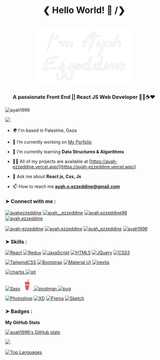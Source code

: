 <h1 align="center"> <span>&#10094;</span> Hello World! 👋 /<span>&#10095;</span> </h1>

<h1 align="center"><img src="./name.png" height="180px" width="300px" /></h1>
<h3 align="center">A passionate Front End || React JS Web Developer 👩‍💻☕❤</h3>

<p align="left"> <img src="https://komarev.com/ghpvc/?username=ayah1996&label=Profile%20views&color=0e75b6&style=flat" alt="ayah1996" /> </p>
<p align="left"> <a href="https://www.twitter.com/ayah__ezzeddine" target="_blank" rel="noreferrer"><img
                  src="https://img.shields.io/twitter/follow/ayah__ezzeddine?logo=twitter&style=for-the-badge&color=a855f7&labelColor=181824"
                /></a> </p>

- 🌍  I'm based in Palestine, Gaza

- 🔭 I’m currently working on [My Porfolio](https://ayah-ezzeddine.vercel.app/)

- 🌱 I’m currently learning **Data Structures & Algorithms**

- 👨‍💻 All of my projects are available at [https://ayah-ezzeddine.vercel.app/](https://ayah-ezzeddine.vercel.app/)

- 💬 Ask me about **React js, Css, Js**

- 📫 How to reach me **ayah.o.ezzeddine@gmail.com**




<h3 align="left">➤ Connect with me :</h3>

<p align="left">
  <a href="https://linkedin.com/in/ayahezzeddine" target="blank"><img align="center" src="https://raw.githubusercontent.com/rahuldkjain/github-profile-readme-generator/master/src/images/icons/Social/linked-in-alt.svg" alt="ayahezzeddine" height="30" width="40" /></a>
  <a href="https://twitter.com/ayah__ezzeddine" target="blank"><img align="center" src="https://raw.githubusercontent.com/rahuldkjain/github-profile-readme-generator/master/src/images/icons/Social/twitter.svg" alt="ayah__ezzeddine" height="30" width="40" /></a>
  <a href="https://fb.com/ayah.ezzeddine96" target="blank"><img align="center" src="https://raw.githubusercontent.com/rahuldkjain/github-profile-readme-generator/master/src/images/icons/Social/facebook.svg" alt="ayah.ezzeddine96" height="30" width="40" /></a>
  <a href="https://instagram.com/ayah.ezzeddine" target="blank"><img align="center" src="https://raw.githubusercontent.com/rahuldkjain/github-profile-readme-generator/master/src/images/icons/Social/instagram.svg" alt="ayah.ezzeddine" height="30" width="40" /></a>
  
  <a href="https://www.leetcode.com/ayah-ezzeddine" target="blank"><img align="center" src="https://raw.githubusercontent.com/rahuldkjain/github-profile-readme-generator/master/src/images/icons/Social/leet-code.svg" alt="ayah-ezzeddine" height="30" width="40" /></a>
  <a href="https://codesandbox.com/ayah.ezzeddine" target="blank"><img align="center" src="https://raw.githubusercontent.com/rahuldkjain/github-profile-readme-generator/master/src/images/icons/Social/codesandbox.svg" alt="ayah.ezzeddine" height="30" width="40" /></a>
<a href="https://codepen.io/ayah_ezzeddine" target="blank"><img align="center" src="https://raw.githubusercontent.com/rahuldkjain/github-profile-readme-generator/master/src/images/icons/Social/codepen.svg" alt="ayah_ezzeddine" height="30" width="40" /></a>
<a href="https://dev.to/ayah1996" target="blank"><img align="center" src="https://raw.githubusercontent.com/rahuldkjain/github-profile-readme-generator/master/src/images/icons/Social/devto.svg" alt="ayah1996" height="30" width="40" /></a>


</p>


### ➤ Skills :
<p align="left">
  <a href="https://reactjs.org/" target="_blank" rel="noreferrer"><img src="https://raw.githubusercontent.com/danielcranney/readme-generator/main/public/icons/skills/react-colored.svg" width="36" height="36" alt="React" /></a>
  <a href="https://redux.js.org/" target="_blank" rel="noreferrer"><img src="https://raw.githubusercontent.com/danielcranney/readme-generator/main/public/icons/skills/redux-colored.svg" width="36" height="36" alt="Redux" /></a>
<a href="https://developer.mozilla.org/en-US/docs/Web/JavaScript" target="_blank" rel="noreferrer"><img src="https://raw.githubusercontent.com/danielcranney/readme-generator/main/public/icons/skills/javascript-colored.svg" width="36" height="36" alt="JavaScript" /></a>
<a href="https://developer.mozilla.org/en-US/docs/Glossary/HTML5" target="_blank" rel="noreferrer"><img src="https://raw.githubusercontent.com/danielcranney/readme-generator/main/public/icons/skills/html5-colored.svg" width="36" height="36" alt="HTML5" /></a>
<a href="https://jquery.com/" target="_blank" rel="noreferrer"><img src="https://raw.githubusercontent.com/danielcranney/readme-generator/main/public/icons/skills/jquery-colored.svg" width="36" height="36" alt="JQuery" /></a>
<a href="https://www.w3.org/TR/CSS/#css" target="_blank" rel="noreferrer"><img src="https://raw.githubusercontent.com/danielcranney/readme-generator/main/public/icons/skills/css3-colored.svg" width="36" height="36" alt="CSS3" /></a>

<a href="https://tailwindcss.com/" target="_blank" rel="noreferrer"><img src="https://raw.githubusercontent.com/danielcranney/readme-generator/main/public/icons/skills/tailwindcss-colored.svg" width="36" height="36" alt="TailwindCSS" /></a>
<a href="https://getbootstrap.com/" target="_blank" rel="noreferrer"><img src="https://raw.githubusercontent.com/danielcranney/readme-generator/main/public/icons/skills/bootstrap-colored.svg" width="36" height="36" alt="Bootstrap" /></a>
<a href="https://mui.com/" target="_blank" rel="noreferrer"><img src="https://raw.githubusercontent.com/danielcranney/readme-generator/main/public/icons/skills/materialui-colored.svg" width="36" height="36" alt="Material UI" /></a>
  <a href="https://nextjs.org/" target="_blank" rel="noreferrer"> <img src="https://cdn.worldvectorlogo.com/logos/nextjs-2.svg" alt="nextjs" width="36" height="36"/> </a>
  
<a href="https://www.chartjs.org" target="_blank" rel="noreferrer"> <img src="https://www.chartjs.org/media/logo-title.svg" alt="chartjs" width="36" height="36"/> </a>
   <a href="https://git-scm.com/" target="_blank" rel="noreferrer"> <img src="https://www.vectorlogo.zone/logos/git-scm/git-scm-icon.svg" alt="git" width="36" height="36"/> </a>
  
 
  <a href="https://sass-lang.com/" target="_blank" rel="noreferrer"><img src="https://raw.githubusercontent.com/danielcranney/readme-generator/main/public/icons/skills/sass-colored.svg" width="36" height="36" alt="Sass" /></a>
  <a href="https://gulpjs.com" target="_blank" rel="noreferrer"> <img src="https://raw.githubusercontent.com/devicons/devicon/master/icons/gulp/gulp-plain.svg" alt="gulp" width="36" height="36"/> </a>
 <a href="https://postman.com" target="_blank" rel="noreferrer"> <img src="https://www.vectorlogo.zone/logos/getpostman/getpostman-icon.svg" alt="postman" width="36" height="36"/> </a> <a href="https://pugjs.org" target="_blank" rel="noreferrer"> <img src="https://cdn.worldvectorlogo.com/logos/pug.svg" alt="pug" width="36" height="36"/> </a>
  
<a href="https://www.adobe.com/uk/products/photoshop.html" target="_blank" rel="noreferrer"><img src="https://raw.githubusercontent.com/danielcranney/readme-generator/main/public/icons/skills/photoshop-colored.svg" width="36" height="36" alt="Photoshop" /></a>
<a href="https://www.adobe.com/uk/products/xd.html" target="_blank" rel="noreferrer"><img src="https://raw.githubusercontent.com/danielcranney/readme-generator/main/public/icons/skills/xd-colored.svg" width="36" height="36" alt="XD" /></a>
<a href="https://www.figma.com/" target="_blank" rel="noreferrer"><img src="https://raw.githubusercontent.com/danielcranney/readme-generator/main/public/icons/skills/figma-colored.svg" width="36" height="36" alt="Figma" /></a>
<a href="https://www.sketch.com/" target="_blank" rel="noreferrer"><img src="https://raw.githubusercontent.com/danielcranney/readme-generator/main/public/icons/skills/sketch-colored.svg" width="36" height="36" alt="Sketch" /></a>
</p>
                    
### ➤ Badges :

<b>My GitHub Stats</b>

<a href="http://www.github.com/ayah1996"><img src="https://github-readme-stats.vercel.app/api?username=ayah1996&show_icons=true&hide=&count_private=true&title_color=a855f7&text_color=ffffff&icon_color=a855f7&bg_color=181824&hide_border=true&show_icons=true&card_width=490" alt="ayah1996's GitHub stats" /></a>

<a href="http://www.github.com/ayah1996"><img src="https://github-readme-streak-stats.herokuapp.com/?user=ayah1996&stroke=ffffff&background=181824&ring=a855f7&fire=a855f7&currStreakNum=ffffff&currStreakLabel=a855f7&sideNums=ffffff&sideLabels=ffffff&dates=ffffff&hide_border=true&card_width=490" /></a>

<a href="https://github.com/ayah1996" align="left"><img src="https://github-readme-stats.vercel.app/api/top-langs/?username=ayah1996&langs_count=10&title_color=a855f7&text_color=ffffff&icon_color=a855f7&bg_color=181824&hide_border=true&locale=en&custom_title=Top%20%Languages&card_width=490" alt="Top Languages" /></a>
